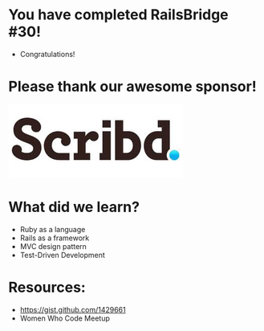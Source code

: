 

<!SLIDE bullets incremental>
# You have completed RailsBridge #30!
* Congratulations!


<!SLIDE bullets>
# Please thank our awesome sponsor!
![Scribd](scribd.jpeg)

<!SLIDE bullets>
# What did we learn?
* Ruby as a language
* Rails as a framework
* MVC design pattern
* Test-Driven Development

<!SLIDE bullets>
# Resources:
* https://gist.github.com/1429661
* Women Who Code Meetup